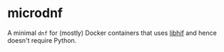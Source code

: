 microdnf
========

A minimal `dnf` for (mostly) Docker containers that uses
[libhif](https://github.com/rpm-software-management/libhif)
and hence doesn't require Python.

